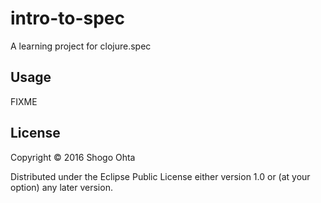 # intro-to-spec

A learning project for clojure.spec

## Usage

FIXME

## License

Copyright © 2016 Shogo Ohta

Distributed under the Eclipse Public License either version 1.0 or (at
your option) any later version.
